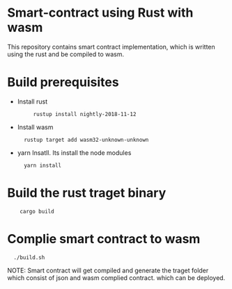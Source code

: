 
# Smart-contract using Rust with wasm

   This repository contains smart contract implementation, which is written using the rust and be compiled to wasm.


# Build prerequisites

 * Install rust

            rustup install nightly-2018-11-12

 * Install wasm


         rustup target add wasm32-unknown-unknown


 * yarn Insatll. Its install the node modules

         yarn install

# Build the rust traget binary

        cargo build

# Complie smart contract to wasm

      ./build.sh

NOTE: Smart contract will get  compiled  and generate the traget folder which consist of json and wasm complied contract. which can be deployed.
